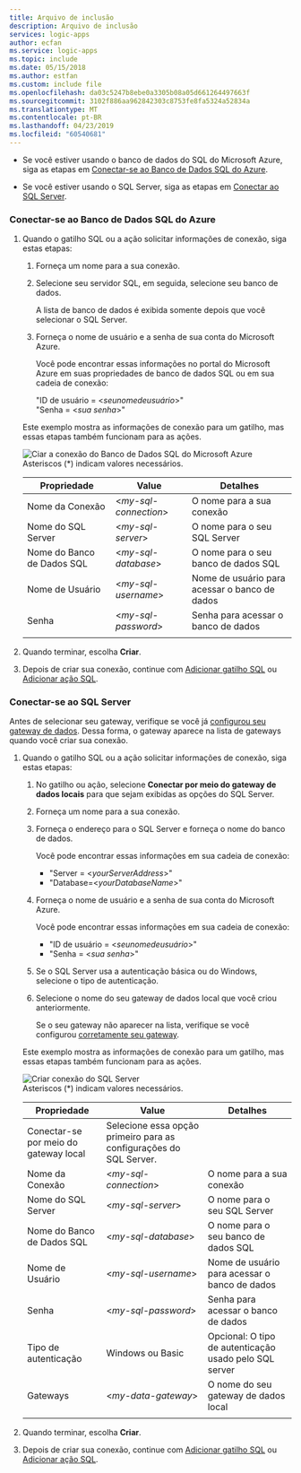 ```yaml
---
title: Arquivo de inclusão
description: Arquivo de inclusão
services: logic-apps
author: ecfan
ms.service: logic-apps
ms.topic: include
ms.date: 05/15/2018
ms.author: estfan
ms.custom: include file
ms.openlocfilehash: da03c5247b8ebe0a3305b08a05d661264497663f
ms.sourcegitcommit: 3102f886aa962842303c8753fe8fa5324a52834a
ms.translationtype: MT
ms.contentlocale: pt-BR
ms.lasthandoff: 04/23/2019
ms.locfileid: "60540681"
---
```

* Se você estiver usando o banco de dados do SQL do Microsoft Azure, siga as etapas em [Conectar-se ao Banco de Dados SQL do Azure](#connect-azure-sql-db). 

* Se você estiver usando o SQL Server, siga as etapas em [Conectar ao SQL Server](#connect-sql-server).

<a name="connect-azure-sql-db"></a>

### <a name="connect-to-azure-sql-database"></a>Conectar-se ao Banco de Dados SQL do Azure

1. Quando o gatilho SQL ou a ação solicitar informações de conexão, siga estas etapas:

   1. Forneça um nome para a sua conexão.

   2. Selecione seu servidor SQL, em seguida, selecione seu banco de dados. 

      A lista de banco de dados é exibida somente depois que você selecionar o SQL Server.
 
   3. Forneça o nome de usuário e a senha de sua conta do Microsoft Azure.

      Você pode encontrar essas informações no portal do Microsoft Azure em suas propriedades de banco de dados SQL ou em sua cadeia de conexão: 
      
      "ID de usuário = <*seunomedeusuário*>"
      <br>
      "Senha = <*sua senha*>"

   Este exemplo mostra as informações de conexão para um gatilho, mas essas etapas também funcionam para as ações.

   ![Ciar a conexão do Banco de Dados SQL do Microsoft Azure](./media/connectors-create-api-sqlazure/azure-sql-database-create-connection.png)
   <br>
   Asteriscos (*) indicam valores necessários.

   | Propriedade | Value | Detalhes | 
   |----------|-------|---------| 
   | Nome da Conexão | <*my-sql-connection*> | O nome para a sua conexão | 
   | Nome do SQL Server | <*my-sql-server*> | O nome para o seu SQL Server |
   | Nome do Banco de Dados SQL | <*my-sql-database*>  | O nome para o seu banco de dados SQL | 
   | Nome de Usuário | <*my-sql-username*> | Nome de usuário para acessar o banco de dados |
   | Senha | <*my-sql-password*> | Senha para acessar o banco de dados | 
   |||| 

2. Quando terminar, escolha **Criar**.

3. Depois de criar sua conexão, continue com [Adicionar gatilho SQL](#add-sql-trigger) ou [Adicionar ação SQL](#add-sql-action).

<a name="connect-sql-server"></a>

### <a name="connect-to-sql-server"></a>Conectar-se ao SQL Server

Antes de selecionar seu gateway, verifique se você já [configurou seu gateway de dados](https://docs.microsoft.com/azure/logic-apps/logic-apps-gateway-connection). Dessa forma, o gateway aparece na lista de gateways quando você criar sua conexão.

1. Quando o gatilho SQL ou a ação solicitar informações de conexão, siga estas etapas:

   1. No gatilho ou ação, selecione **Conectar por meio do gateway de dados locais** para que sejam exibidas as opções do SQL Server.

   2. Forneça um nome para a sua conexão.

   3. Forneça o endereço para o SQL Server e forneça o nome do banco de dados.
   
      Você pode encontrar essas informações em sua cadeia de conexão: 
      
      * "Server = <*yourServerAddress*>"
      * "Database=<*yourDatabaseName*>"

   4. Forneça o nome de usuário e a senha de sua conta do Microsoft Azure.

      Você pode encontrar essas informações em sua cadeia de conexão: 
      
      * "ID de usuário = <*seunomedeusuário*>"
      * "Senha = <*sua senha*>"

   5. Se o SQL Server usa a autenticação básica ou do Windows, selecione o tipo de autenticação.

   6. Selecione o nome do seu gateway de dados local que você criou anteriormente.
   
      Se o seu gateway não aparecer na lista, verifique se você configurou [corretamente seu gateway](https://docs.microsoft.com/azure/logic-apps/logic-apps-gateway-connection).

   Este exemplo mostra as informações de conexão para um gatilho, mas essas etapas também funcionam para as ações.

   ![Criar conexão do SQL Server](./media/connectors-create-api-sqlazure/sql-server-create-connection.png)
   <br>
   Asteriscos (*) indicam valores necessários.

   | Propriedade | Value | Detalhes | 
   |----------|-------|---------| 
   | Conectar-se por meio do gateway local | Selecione essa opção primeiro para as configurações do SQL Server. | | 
   | Nome da Conexão | <*my-sql-connection*> | O nome para a sua conexão | 
   | Nome do SQL Server | <*my-sql-server*> | O nome para o seu SQL Server |
   | Nome do Banco de Dados SQL | <*my-sql-database*>  | O nome para o seu banco de dados SQL |
   | Nome de Usuário | <*my-sql-username*> | Nome de usuário para acessar o banco de dados |
   | Senha | <*my-sql-password*> | Senha para acessar o banco de dados | 
   | Tipo de autenticação | Windows ou Basic | Opcional: O tipo de autenticação usado pelo SQL server | 
   | Gateways | <*my-data-gateway*> | O nome do seu gateway de dados local | 
   |||| 

2. Quando terminar, escolha **Criar**. 

3. Depois de criar sua conexão, continue com [Adicionar gatilho SQL](#add-sql-trigger) ou [Adicionar ação SQL](#add-sql-action).
